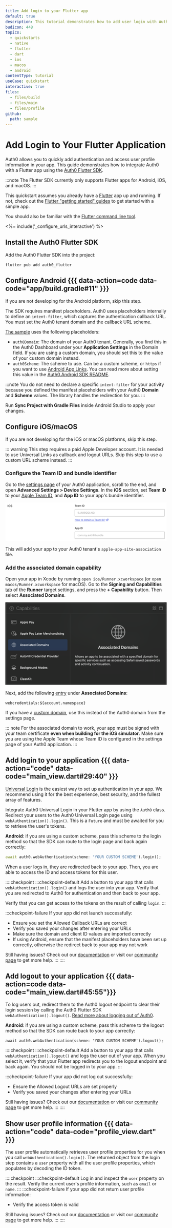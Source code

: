 ```yaml
---
title: Add login to your Flutter app
default: true
description: This tutorial demonstrates how to add user login with Auth0 to an Android, iOS, or macOS Flutter app using the Auth0 Flutter SDK
budicon: 448
topics:
  - quickstarts
  - native
  - flutter
  - dart
  - ios
  - macos
  - android
contentType: tutorial
useCase: quickstart
interactive: true
files:
  - files/build
  - files/main
  - files/profile
github:
  path: sample
---
```


# Add Login to Your Flutter Application

Auth0 allows you to quickly add authentication and access user profile information in your app. This guide demonstrates how to integrate Auth0 with a Flutter app using the [Auth0 Flutter SDK](https://github.com/auth0/auth0-flutter).

:::note
The Flutter SDK currently only supports Flutter apps for Android, iOS, and macOS.
:::

This quickstart assumes you already have a [Flutter](https://flutter.dev/) app up and running. If not, check out the [Flutter "getting started" guides](https://docs.flutter.dev/get-started/install) to get started with a simple app.

You should also be familiar with the [Flutter command line tool](https://docs.flutter.dev/reference/flutter-cli).

<%= include('_configure_urls_interactive') %>

## Install the Auth0 Flutter SDK

Add the Auth0 Flutter SDK into the project:

```shell
flutter pub add auth0_flutter
```

## Configure Android {{{ data-action=code data-code="app/build.gradle#11" }}}

If you are not developing for the Android platform, skip this step.

The SDK requires manifest placeholders. Auth0 uses placeholders internally to define an `intent-filter`, which captures the authentication callback URL. You must set the Auth0 tenant domain and the callback URL scheme.

[The sample](https://github.com/auth0-samples/auth0-flutter-samples/tree/main/sample/android) uses the following placeholders:

- `auth0Domain`: The domain of your Auth0 tenant. Generally, you find this in the Auth0 Dashboard under your **Application Settings** in the Domain field. If you are using a custom domain, you should set this to the value of your custom domain instead.
- `auth0Scheme`: The scheme to use. Can be a custom scheme, or `https` if you want to use [Android App Links](https://auth0.com/docs/applications/enable-android-app-links). You can read more about setting this value in the [Auth0.Android SDK README](https://github.com/auth0/Auth0.Android#a-note-about-app-deep-linking).

:::note
You do not need to declare a specific `intent-filter` for your activity because you defined the manifest placeholders with your Auth0 **Domain** and **Scheme** values. The library handles the redirection for you.
:::

Run **Sync Project with Gradle Files** inside Android Studio to apply your changes.

## Configure iOS/macOS

If you are not developing for the iOS or macOS platforms, skip this step.

::: warning
This step requires a paid Apple Developer account. It is needed to use Universal Links as callback and logout URLs. Skip this step to use a custom URL scheme instead.
:::

### Configure the Team ID and bundle identifier

Go to the [settings page](${manage_url}/#/applications/${account.clientId}/settings) of your Auth0 application, scroll to the end, and open **Advanced Settings > Device Settings**. In the **iOS** section, set **Team ID** to your [Apple Team ID](https://developer.apple.com/help/account/manage-your-team/locate-your-team-id/), and **App ID** to your app's bundle identifier.

<p><img src="/media/articles/native-platforms/ios-swift/ios-device-settings.png" alt="Screenshot of the iOS section inside the Auth0 application settings page"></p>

This will add your app to your Auth0 tenant's `apple-app-site-association` file.

### Add the associated domain capability

Open your app in Xcode by running `open ios/Runner.xcworkspace` (or `open macos/Runner.xcworkspace` for macOS). Go to the **Signing and Capabilities** [tab](https://developer.apple.com/documentation/xcode/adding-capabilities-to-your-app#Add-a-capability) of the **Runner** target settings, and press the **+ Capability** button. Then select **Associated Domains**.

<p><img src="/media/articles/native-platforms/ios-swift/ios-xcode-capabilities.png" alt="Screenshot of the capabilities library inside Xcode"></p>

Next, add the following [entry](https://developer.apple.com/documentation/xcode/configuring-an-associated-domain#Define-a-service-and-its-associated-domain) under **Associated Domains**:

```text
webcredentials:${account.namespace}
```

If you have a [custom domain](/customize/custom-domains), use this instead of the Auth0 domain from the settings page.

::: note
For the associated domain to work, your app must be signed with your team certificate **even when building for the iOS simulator**. Make sure you are using the Apple Team whose Team ID is configured in the settings page of your Auth0 application.
:::

## Add login to your application {{{ data-action="code" data-code="main_view.dart#29:40" }}}

[Universal Login](https://auth0.com/docs/authenticate/login/auth0-universal-login) is the easiest way to set up authentication in your app. We recommend using it for the best experience, best security, and the fullest array of features.

Integrate Auth0 Universal Login in your Flutter app by using the `Auth0` class. Redirect your users to the Auth0 Universal Login page using `webAuthentication().login()`. This is a `Future` and must be awaited for you to retrieve the user's tokens.

**Android**: if you are using a custom scheme, pass this scheme to the login method so that the SDK can route to the login page and back again correctly:

```dart
await auth0.webAuthentication(scheme: 'YOUR CUSTOM SCHEME').login();
```

When a user logs in, they are redirected back to your app. Then, you are able to access the ID and access tokens for this user.

::::checkpoint
:::checkpoint-default
Add a button to your app that calls `webAuthentication().login()` and logs the user into your app. Verify that you are redirected to Auth0 for authentication and then back to your app.

Verify that you can get access to the tokens on the result of calling `login`.
:::

:::checkpoint-failure
If your app did not launch successfully:

- Ensure you set the Allowed Callback URLs are correct
- Verify you saved your changes after entering your URLs
- Make sure the domain and client ID values are imported correctly
- If using Android, ensure that the manifest placeholders have been set up correctly, otherwise the redirect back to your app may not work

Still having issues? Check out our [documentation](https://auth0.com/docs) or visit our [community page](https://community.auth0.com) to get more help.
:::
::::

## Add logout to your application {{{ data-action=code data-code="main_view.dart#45:55"}}}

To log users out, redirect them to the Auth0 logout endpoint to clear their login session by calling the Auth0 Flutter SDK `webAuthentication().logout()`. [Read more about logging out of Auth0](https://auth0.com/docs/authenticate/login/logout).

**Android**: if you are using a custom scheme, pass this scheme to the logout method so that the SDK can route back to your app correctly:

```
await auth0.webAuthentication(scheme: 'YOUR CUSTOM SCHEME').logout();
```

::::checkpoint
:::checkpoint-default
Add a button to your app that calls `webAuthentication().logout()` and logs the user out of your app. When you select it, verify that your Flutter app redirects you to the logout endpoint and back again. You should not be logged in to your app.
:::

:::checkpoint-failure
If your app did not log out successfully:

- Ensure the Allowed Logout URLs are set properly
- Verify you saved your changes after entering your URLs

Still having issues? Check out our [documentation](https://auth0.com/docs) or visit our [community page](https://community.auth0.com) to get more help.
:::
::::

## Show user profile information {{{ data-action="code" data-code="profile_view.dart" }}}

The user profile automatically retrieves user profile properties for you when you call `webAuthentication().login()`. The returned object from the login step contains a `user` property with all the user profile properties, which populates by decoding the ID token.

::::checkpoint
:::checkpoint-default
Log in and inspect the `user` property on the result. Verify the current user's profile information, such as `email` or `name`.
:::
:::checkpoint-failure
If your app did not return user profile information:

- Verify the access token is valid

Still having issues? Check out our [documentation](https://auth0.com/docs) or visit our [community page](https://community.auth0.com) to get more help.
:::
::::
